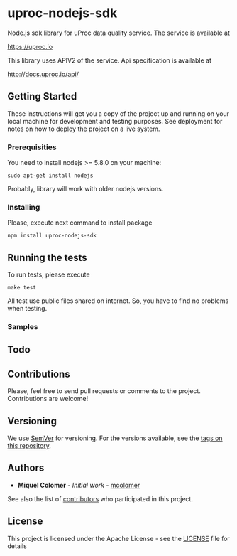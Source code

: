 # uproc-nodejs-sdk

Node.js sdk library for uProc data quality service. The service is available at

https://uproc.io

This library uses APIV2 of the service. Api specification is available at

http://docs.uproc.io/api/


## Getting Started

These instructions will get you a copy of the project up and running on your local machine for development and testing purposes. See deployment for notes on how to deploy the project on a live system.


### Prerequisities

You need to install nodejs >= 5.8.0 on your machine:

```
sudo apt-get install nodejs
```

Probably, library will work with older nodejs versions.


### Installing

Please, execute next command to install package

```
npm install uproc-nodejs-sdk
```




## Running the tests

To run tests, please execute

```
make test
```

All test use public files shared on internet. So, you have to find no problems when testing.


### Samples



## Todo



## Contributions

Please, feel free to send pull requests or comments to the project. Contributions are welcome!


## Versioning

We use [SemVer](http://semver.org/) for versioning. For the versions available, see the [tags on this repository](https://github.com/your/project/tags). 


## Authors

* **Miquel Colomer** - *Initial work* - [mcolomer](https://github.com/mcolomer)

See also the list of [contributors](https://github.com/mcolomer/any-file/contributors) who participated in this project.


## License

This project is licensed under the Apache License - see the [LICENSE](LICENSE) file for details

